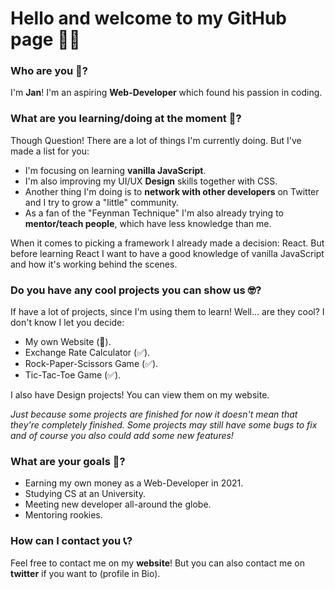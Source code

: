 # Hello and welcome to my GitHub page 👋🏼

### Who are you 🤨?

I'm __Jan__! I'm an aspiring __Web-Developer__ which found his passion in coding.

### What are you learning/doing at the moment 🧐?

Though Question! There are a lot of things I'm currently doing. But I've made a list for you:

* I'm focusing on learning __vanilla JavaScript__. 
* I'm also improving my UI/UX __Design__ skills together with CSS.
* Another thing I'm doing is to __network with other developers__ on Twitter and I try to grow a "little" community.
* As a fan of the "Feynman Technique" I'm also already trying to __mentor/teach people__, which have less knowledge than me.

When it comes to picking a framework I already made a decision: React. But before learning React I want to have a good knowledge of vanilla JavaScript and how it's working behind the scenes.

### Do you have any cool projects you can show us 🤓?

If have a lot of projects, since I'm using them to learn! Well... are they cool? I don't know I let you decide:

* My own Website (🚧).
* Exchange Rate Calculator (✅).
* Rock-Paper-Scissors Game (✅).
* Tic-Tac-Toe Game (✅).

I also have Design projects! You can view them on my website.

_Just because some projects are finished for now it doesn't mean that they're completely finished. Some projects may still have some bugs to fix and of course you also could add some new features!_

### What are your goals 🎯?

* Earning my own money as a Web-Developer in 2021.
* Studying CS at an University.
* Meeting new developer all-around the globe.
* Mentoring rookies.

### How can I contact you 📞?

Feel free to contact me on my __website__! But you can also contact me on __twitter__ if you want to (profile in Bio).


<!--
**JanBur96/JanBur96** is a ✨ _special_ ✨ repository because its `README.md` (this file) appears on your GitHub profile.

Here are some ideas to get you started:

- 🔭 I’m currently working on ...
- 🌱 I’m currently learning ...
- 👯 I’m looking to collaborate on ...
- 🤔 I’m looking for help with ...
- 💬 Ask me about ...
- 📫 How to reach me: ...
- 😄 Pronouns: ...
- ⚡ Fun fact: ...
-->
